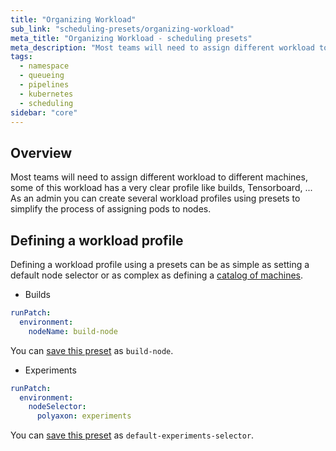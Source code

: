 ```yaml
---
title: "Organizing Workload"
sub_link: "scheduling-presets/organizing-workload"
meta_title: "Organizing Workload - scheduling presets"
meta_description: "Most teams will need to assign different workload to different machines."
tags:
  - namespace
  - queueing
  - pipelines
  - kubernetes
  - scheduling
sidebar: "core"
---
```


## Overview

Most teams will need to assign different workload to different machines, some of this workload has a very clear profile like builds, Tensorboard, ...
As an admin you can create several workload profiles using presets to simplify the process of assigning pods to nodes.    

## Defining a workload profile

Defining a workload profile using a presets can be as simple as setting a default node selector or as complex as defining a [catalog of machines](/docs/core/scheduling-presets/machines-catalog/).

 * Builds

```yaml
runPatch:
  environment:
    nodeName: build-node
```  

You can [save this preset](/docs/management/organizations/presets/) as `build-node`.

 * Experiments

```yaml
runPatch:
  environment:
    nodeSelector:
      polyaxon: experiments
```  

You can [save this preset](/docs/management/organizations/presets/) as `default-experiments-selector`.
